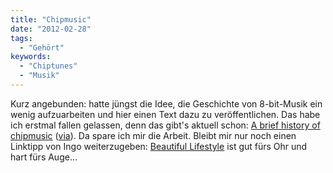 ```yaml
---
title: "Chipmusic"
date: "2012-02-28"
tags:
  - "Gehört"
keywords:
  - "Chiptunes"
  - "Musik"
---
```


Kurz angebunden: hatte jüngst die Idee, die Geschichte von 8-bit-Musik ein wenig aufzuarbeiten und hier einen Text dazu zu veröffentlichen. Das habe ich erstmal fallen gelassen, denn das gibt's aktuell schon: [A brief history of chipmusic](http://www.themusicnetwork.com/music-features/industry/2012/02/27/a-brief-history-of-chipmusic/) ([via](http://boingboing.net/2012/02/28/the-end-of-chiptune-hhistory.html "The End of Chiptune History")). Da spare ich mir die Arbeit. Bleibt mir nur noch einen Linktipp von Ingo weiterzugeben: [Beautiful Lifestyle](http://georgeandjonathan.com/beautifullifestyle/) ist gut fürs Ohr und hart fürs Auge…
